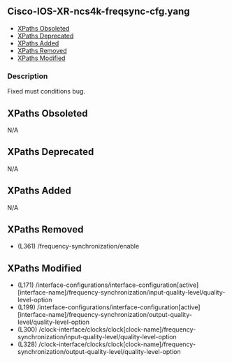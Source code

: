 ## Cisco-IOS-XR-ncs4k-freqsync-cfg.yang

- [XPaths Obsoleted](#xpaths-obsoleted)
- [XPaths Deprecated](#xpaths-deprecated)
- [XPaths Added](#xpaths-added)
- [XPaths Removed](#xpaths-removed)
- [XPaths Modified](#xpaths-modified)

### Description

Fixed must conditions bug.

## XPaths Obsoleted

N/A

## XPaths Deprecated

N/A

## XPaths Added

N/A

## XPaths Removed

- (L361)	/frequency-synchronization/enable

## XPaths Modified

- (L171)	/interface-configurations/interface-configuration[active][interface-name]/frequency-synchronization/input-quality-level/quality-level-option
- (L199)	/interface-configurations/interface-configuration[active][interface-name]/frequency-synchronization/output-quality-level/quality-level-option
- (L300)	/clock-interface/clocks/clock[clock-name]/frequency-synchronization/input-quality-level/quality-level-option
- (L328)	/clock-interface/clocks/clock[clock-name]/frequency-synchronization/output-quality-level/quality-level-option

